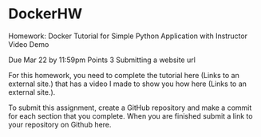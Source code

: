 # DockerHW

Homework: Docker Tutorial for Simple Python Application with Instructor Video Demo

Due Mar 22 by 11:59pm Points 3 Submitting a website url

For this homework, you need to complete the tutorial here (Links to an external site.) that has a video I made to show you how here (Links to an external site.).

To submit this assignment, create a GitHub repository and make a commit for each section that you complete.   When you are finished submit a link to your repository on Github here. 


